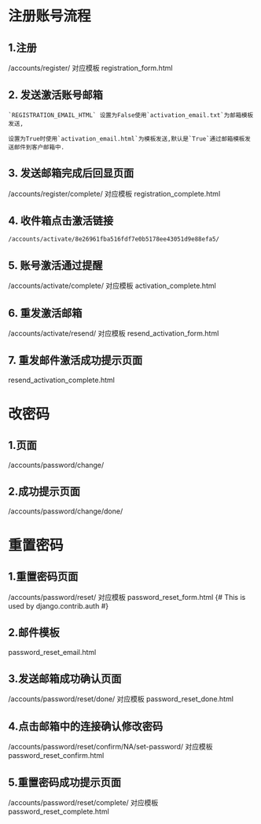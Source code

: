 # 注册账号流程
## 1.注册
/accounts/register/
	对应模板 registration_form.html

## 2. 发送激活账号邮箱
```
`REGISTRATION_EMAIL_HTML` 设置为False使用`activation_email.txt`为邮箱模板发送,

设置为True时使用`activation_email.html`为模板发送,默认是`True`通过邮箱模板发送邮件到客户邮箱中.
```
## 3. 发送邮箱完成后回显页面
/accounts/register/complete/
	对应模板 registration_complete.html

## 4. 收件箱点击激活链接
`/accounts/activate/8e26961fba516fdf7e0b5178ee43051d9e88efa5/`

## 5. 账号激活通过提醒
/accounts/activate/complete/
	对应模板 activation_complete.html

## 6. 重发激活邮箱
/accounts/activate/resend/
	对应模板 resend_activation_form.html
## 7. 重发邮件激活成功提示页面
resend_activation_complete.html

# 改密码
## 1.页面
/accounts/password/change/
## 2.成功提示页面
/accounts/password/change/done/

# 重置密码
## 1.重置密码页面
/accounts/password/reset/
    对应模板 password_reset_form.html
{# This is used by django.contrib.auth #}
## 2.邮件模板
password_reset_email.html
## 3.发送邮箱成功确认页面
/accounts/password/reset/done/
	对应模板 password_reset_done.html

## 4.点击邮箱中的连接确认修改密码
/accounts/password/reset/confirm/NA/set-password/
	对应模板 password_reset_confirm.html

## 5.重置密码成功提示页面
/accounts/password/reset/complete/
	对应模板 password_reset_complete.html
